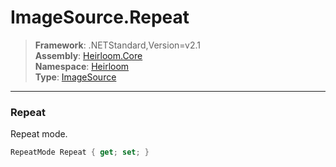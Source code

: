 # ImageSource.Repeat

> **Framework**: .NETStandard,Version=v2.1  
> **Assembly**: [Heirloom.Core][0]  
> **Namespace**: [Heirloom][0]  
> **Type**: [ImageSource][1]  

--------------------------------------------------------------------------------

### Repeat

Repeat mode.

```cs
RepeatMode Repeat { get; set; }
```

[0]: ../Heirloom.Core.md
[1]: Heirloom.ImageSource.md
